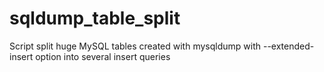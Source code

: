 # sqldump_table_split
Script split huge MySQL tables created with mysqldump with --extended-insert option into several insert queries
